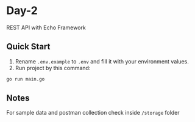 # Day-2
REST API with Echo Framework

## Quick Start
1. Rename `.env.example` to `.env` and fill it with your environment values.
2. Run project by this command:
```bash
go run main.go
```

## Notes
For sample data and postman collection check inside `/storage` folder